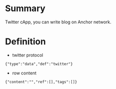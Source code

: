 # Summary

Twitter cApp, you can write blog on Anchor network.
# Definition

- twitter protocol
```
{"type":"data","def":"twitter"}
```

- row content
```
{"content":"","ref":[],"tags":[]}
```